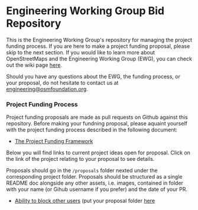 # Engineering Working Group Bid Repository

This is the Engineering Working Group's repository for managing the project funding process. If you are here to make a project funding proposal, please skip to the next section. If you would like to learn more about OpenStreetMaps and the Engineering Working Group (EWG), you can check out the wiki page [here](https://wiki.osmfoundation.org/wiki/Engineering_Working_Group).

Should you have any questions about the EWG, the funding process, or your proposal, do not hesitate to contact us at [engineering@osmfoundation.org](mailto:engineering@osmfoundation.org).

### Project Funding Process

Project funding proposals are made as pull requests on Github against this repository. Before making your fundning proposal, please aquaint yourself with the project funding process described in the following document:

* [The Project Funding Framework](https://wiki.osmfoundation.org/wiki/Engineering_Working_Group/Project_Funding_Framework)

Below you will find links to current project ideas open for proposal. Click on the link of the project relating to your proposal to see details.

Proposals should go in the `/proposals` folder nexted under the corresponding project folder. Proposals should be structured as a single README doc alongside any other assets, i.e. images, contained in folder with your name (or Gihub username if you prefer) and the date of your PR.


* [Ability to block other users](/projects/ability-to-block-other-users) (put your proposal folder [here](/projects/ability-to-block-other-users/proposals)
